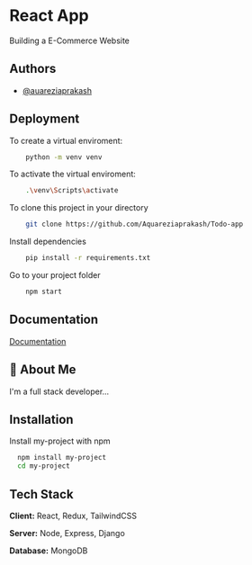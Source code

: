 # React App

Building a E-Commerce Website

## Authors

- [@auareziaprakash](https://github.com/Aquareziaprakash)

## Deployment

To create a virtual enviroment:

```bash
    python -m venv venv
```

To activate the virtual enviroment:

```bash
    .\venv\Scripts\activate
```

To clone this project in your directory

```bash
    git clone https://github.com/Aquareziaprakash/Todo-app
```

Install dependencies

```bash
    pip install -r requirements.txt
```

Go to your project folder

```bash
    npm start
```

## Documentation

[Documentation](link)

## 🚀 About Me

I'm a full stack developer...

## Installation

Install my-project with npm

```bash
  npm install my-project
  cd my-project
```

## Tech Stack

**Client:** React, Redux, TailwindCSS

**Server:** Node, Express, Django

**Database:** MongoDB

